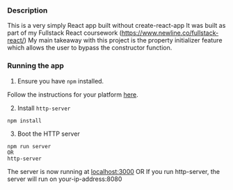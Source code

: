 ### Description
This is a very simply React app built without create-react-app
It was built as part of my Fullstack React coursework (https://www.newline.co/fullstack-react/)
My main takeaway with this project is the property initializer feature which allows
the user to bypass the constructor function.

### Running the app

1. Ensure you have `npm` installed.

Follow the instructions for your platform [here](https://github.com/npm/npm).

2. Install `http-server`

````
npm install
````

3. Boot the HTTP server

````
npm run server
OR
http-server
````

The server is now running at [localhost:3000](localhost:3000)
OR
If you run http-server, the server will run on your-ip-address:8080
